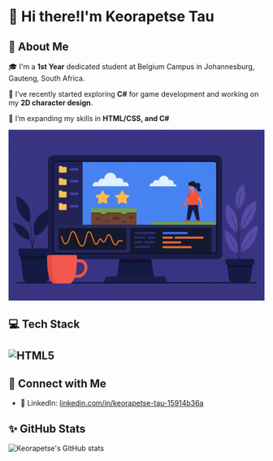 # 👋 Hi there!I'm Keorapetse Tau

## 🚀 About Me
🎓 I'm a **1st Year** dedicated student at Belgium Campus in Johannesburg, Gauteng, South Africa.

🧠 I’ve recently started exploring **C#** for game development and working on my **2D character design**.

🌱 I’m expanding my skills in **HTML/CSS, and C#**

![Image Alt](https://github.com/Keorapetse004/Keorapetse/blob/e09ad98c5166d3dd83b8f0070af54009c1c987e7/Img.png)

## 💻 Tech Stack
## ![HTML5](https://img.shields.io/badge/-HTML5-E34F26?logo=html5&logoColor=white&style=flat)


## 🔗 Connect with Me
- 💼 LinkedIn: [linkedin.com/in/keorapetse-tau-15914b36a](https://www.linkedin.com/in/keorapetse-tau-15914b36a)

## ✨ GitHub Stats
![Keorapetse's GitHub stats](https://github-readme-stats.vercel.app/api?username=keorapetse-tau&show_icons=true&theme=radical)
